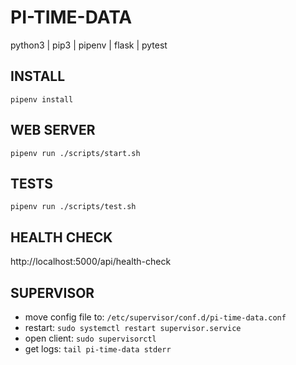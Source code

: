 # PI-TIME-DATA
python3 | pip3 | pipenv | flask | pytest

## INSTALL
`pipenv install`

## WEB SERVER
`pipenv run ./scripts/start.sh`

## TESTS
`pipenv run ./scripts/test.sh`

## HEALTH CHECK
http://localhost:5000/api/health-check

## SUPERVISOR
- move config file to: `/etc/supervisor/conf.d/pi-time-data.conf`
- restart: `sudo systemctl restart supervisor.service`
- open client: `sudo supervisorctl`
- get logs: `tail pi-time-data stderr`